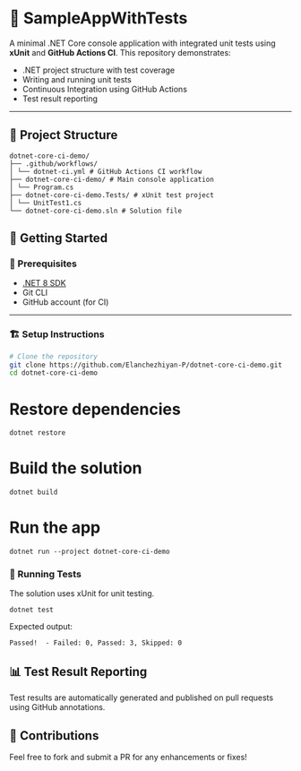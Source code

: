 # 🧪 SampleAppWithTests

A minimal .NET Core console application with integrated unit tests using **xUnit** and **GitHub Actions CI**. This repository demonstrates:

- .NET project structure with test coverage
- Writing and running unit tests
- Continuous Integration using GitHub Actions
- Test result reporting

---

## 📁 Project Structure

```
dotnet-core-ci-demo/
├── .github/workflows/
│ └── dotnet-ci.yml # GitHub Actions CI workflow
├── dotnet-core-ci-demo/ # Main console application
│ └── Program.cs
├── dotnet-core-ci-demo.Tests/ # xUnit test project
│ └── UnitTest1.cs
└── dotnet-core-ci-demo.sln # Solution file
```

## 🚀 Getting Started

### 🔧 Prerequisites

- [.NET 8 SDK](https://dotnet.microsoft.com/download)
- Git CLI
- GitHub account (for CI)

---

### 🏗️ Setup Instructions

```bash
# Clone the repository
git clone https://github.com/Elanchezhiyan-P/dotnet-core-ci-demo.git
cd dotnet-core-ci-demo
```

# Restore dependencies
```dotnet restore```

# Build the solution
```dotnet build```

# Run the app
```dotnet run --project dotnet-core-ci-demo```

### 🧪 Running Tests
The solution uses xUnit for unit testing.

```
dotnet test 
```

Expected output:

```Passed!  - Failed: 0, Passed: 3, Skipped: 0```

## 📊 Test Result Reporting
Test results are automatically generated and published on pull requests using GitHub annotations.

## 🙌 Contributions
Feel free to fork and submit a PR for any enhancements or fixes!
